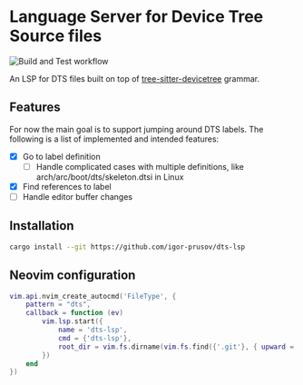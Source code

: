 # Language Server for Device Tree Source files
![Build and Test workflow](https://github.com/igor-prusov/dts-lsp/actions/workflows/build.yml/badge.svg)

An LSP for DTS files built on top of [tree-sitter-devicetree](https://github.com/joelspadin/tree-sitter-devicetree) grammar.
## Features
For now the main goal is to support jumping around DTS labels. The following is a list of implemented and intended features:
- [x] Go to label definition
    - [ ] Handle complicated cases with multiple definitions, like arch/arc/boot/dts/skeleton.dtsi in Linux
- [x] Find references to label
- [ ] Handle editor buffer changes

## Installation
```sh
cargo install --git https://github.com/igor-prusov/dts-lsp
```

## Neovim configuration
```lua
vim.api.nvim_create_autocmd('FileType', {
    pattern = "dts",
    callback = function (ev)
        vim.lsp.start({
            name = 'dts-lsp',
            cmd = {'dts-lsp'},
            root_dir = vim.fs.dirname(vim.fs.find({'.git'}, { upward = true })[1]),
        })
    end
})
```
